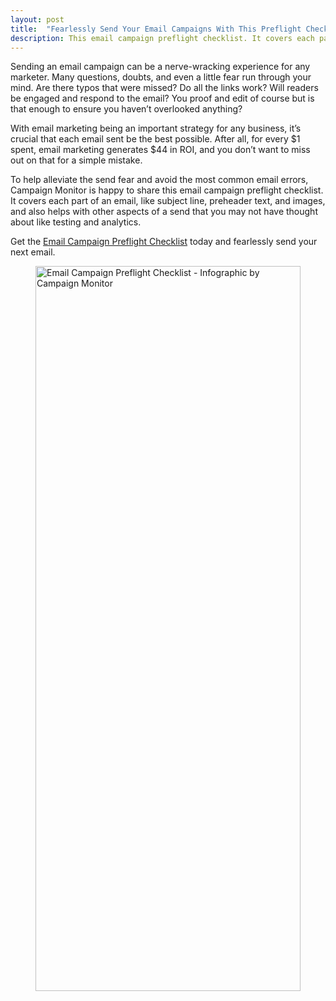 ```yaml
---
layout: post
title:  "Fearlessly Send Your Email Campaigns With This Preflight Checklist"
description: This email campaign preflight checklist. It covers each part of an email, like subject line, preheader text, and images, and also helps with other aspects of a send that you may not have thought about like testing and analytics.
---
```


Sending an email campaign can be a nerve-wracking experience for any marketer. Many questions, doubts, and even a little fear run through your mind. Are there typos that were missed? Do all the links work? Will readers be engaged and respond to the email? You proof and edit of course but is that enough to ensure you haven’t overlooked anything? 

With email marketing being an important strategy for any business, it’s crucial that each email sent be the best possible. After all, for every $1 spent, email marketing generates $44 in ROI, and you don’t want to miss out on that for a simple mistake. 

To help alleviate the send fear and avoid the most common email errors, Campaign Monitor is happy to share this email campaign preflight checklist. It covers each part of an email, like subject line, preheader text, and images, and also helps with other aspects of a send that you may not have thought about like testing and analytics.

Get the <a href="https://www.campaignmonitor.com/blog/email-marketing/2017/02/email-campaign-preflight-checklist/">Email Campaign Preflight Checklist</a> today and fearlessly send your next email. 

<figure class="blog--image">
  <a href="https://www.campaignmonitor.com/blog/email-marketing/2017/02/email-campaign-preflight-checklist/" target="_blank"><img src="https://www.campaignmonitor.com/assets/uploads/2017/02/Screen-Shot-2017-02-21-at-10.39.31-AM.png" alt="Email Campaign Preflight Checklist - Infographic by Campaign Monitor" title="Email Campaign Preflight Checklist - Infographic" style="width: 100%; max-width: 890px; max-height: 1160px;" /></a>
</figure>
